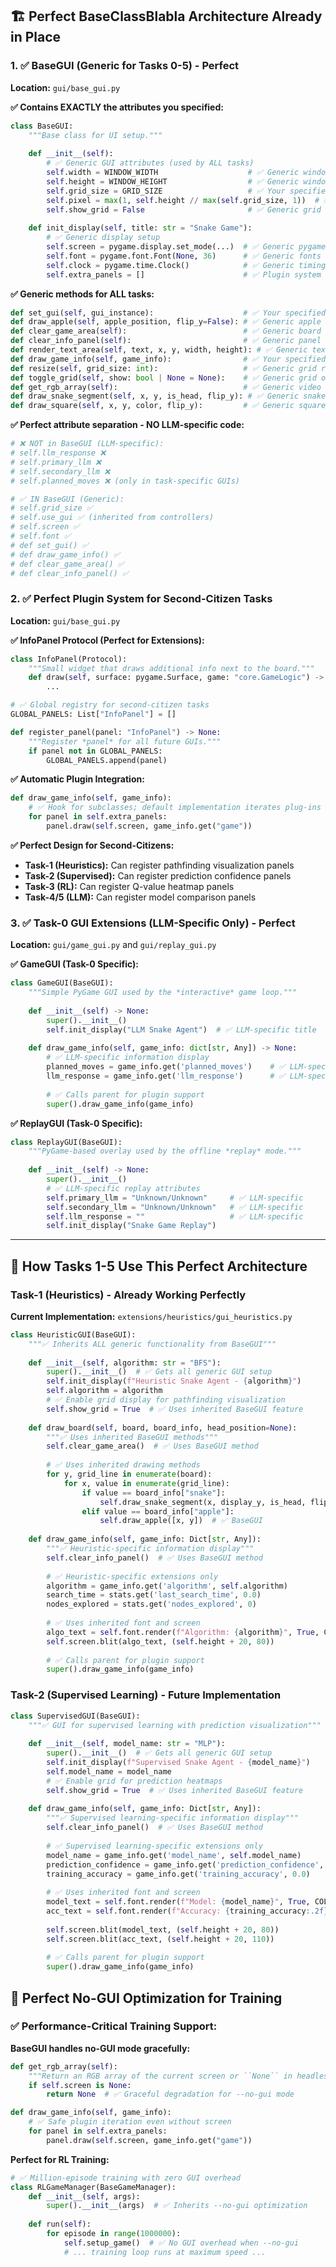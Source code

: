 

## **🏗️ Perfect BaseClassBlabla Architecture Already in Place**

### **1. ✅ BaseGUI (Generic for Tasks 0-5) - Perfect**

**Location:** `gui/base_gui.py`

**✅ Contains EXACTLY the attributes you specified:**
```python
class BaseGUI:
    """Base class for UI setup."""
    
    def __init__(self):
        # ✅ Generic GUI attributes (used by ALL tasks)
        self.width = WINDOW_WIDTH                    # ✅ Generic window dimensions
        self.height = WINDOW_HEIGHT                  # ✅ Generic window dimensions
        self.grid_size = GRID_SIZE                   # ✅ Your specified attribute
        self.pixel = max(1, self.height // max(self.grid_size, 1))  # ✅ Generic scaling
        self.show_grid = False                       # ✅ Generic grid overlay (RL visualisation)
        
    def init_display(self, title: str = "Snake Game"):
        # ✅ Generic display setup
        self.screen = pygame.display.set_mode(...)  # ✅ Generic pygame surface
        self.font = pygame.font.Font(None, 36)      # ✅ Generic fonts
        self.clock = pygame.time.Clock()            # ✅ Generic timing
        self.extra_panels = []                      # ✅ Plugin system for second-citizens
```

**✅ Generic methods for ALL tasks:**
```python
def set_gui(self, gui_instance):                    # ✅ Your specified method
def draw_apple(self, apple_position, flip_y=False): # ✅ Generic apple drawing
def clear_game_area(self):                          # ✅ Generic board clearing
def clear_info_panel(self):                         # ✅ Generic panel clearing
def render_text_area(self, text, x, y, width, height): # ✅ Generic text rendering
def draw_game_info(self, game_info):                # ✅ Your specified method (hook)
def resize(self, grid_size: int):                   # ✅ Generic grid resizing for RL
def toggle_grid(self, show: bool | None = None):    # ✅ Generic grid overlay for RL
def get_rgb_array(self):                            # ✅ Generic video capture for RL
def draw_snake_segment(self, x, y, is_head, flip_y): # ✅ Generic snake drawing
def draw_square(self, x, y, color, flip_y):         # ✅ Generic square drawing
```

**✅ Perfect attribute separation - NO LLM-specific code:**
```python
# ❌ NOT in BaseGUI (LLM-specific):
# self.llm_response ❌
# self.primary_llm ❌  
# self.secondary_llm ❌
# self.planned_moves ❌ (only in task-specific GUIs)

# ✅ IN BaseGUI (Generic):
# self.grid_size ✅
# self.use_gui ✅ (inherited from controllers)
# self.screen ✅
# self.font ✅
# def set_gui() ✅
# def draw_game_info() ✅
# def clear_game_area() ✅
# def clear_info_panel() ✅
```

### **2. ✅ Perfect Plugin System for Second-Citizen Tasks**

**Location:** `gui/base_gui.py`

**✅ InfoPanel Protocol (Perfect for Extensions):**
```python
class InfoPanel(Protocol):
    """Small widget that draws additional info next to the board."""
    def draw(self, surface: pygame.Surface, game: "core.GameLogic") -> None:
        ...

# ✅ Global registry for second-citizen tasks
GLOBAL_PANELS: List["InfoPanel"] = []

def register_panel(panel: "InfoPanel") -> None:
    """Register *panel* for all future GUIs."""
    if panel not in GLOBAL_PANELS:
        GLOBAL_PANELS.append(panel)
```

**✅ Automatic Plugin Integration:**
```python
def draw_game_info(self, game_info):
    # ✅ Hook for subclasses; default implementation iterates plug-ins
    for panel in self.extra_panels:
        panel.draw(self.screen, game_info.get("game"))
```

**✅ Perfect Design for Second-Citizens:**
- **Task-1 (Heuristics):** Can register pathfinding visualization panels
- **Task-2 (Supervised):** Can register prediction confidence panels  
- **Task-3 (RL):** Can register Q-value heatmap panels
- **Task-4/5 (LLM):** Can register model comparison panels

### **3. ✅ Task-0 GUI Extensions (LLM-Specific Only) - Perfect**

**Location:** `gui/game_gui.py` and `gui/replay_gui.py`

**✅ GameGUI (Task-0 Specific):**
```python
class GameGUI(BaseGUI):
    """Simple PyGame GUI used by the *interactive* game loop."""
    
    def __init__(self) -> None:
        super().__init__()
        self.init_display("LLM Snake Agent")  # ✅ LLM-specific title
        
    def draw_game_info(self, game_info: dict[str, Any]) -> None:
        # ✅ LLM-specific information display
        planned_moves = game_info.get('planned_moves')    # ✅ LLM-specific
        llm_response = game_info.get('llm_response')      # ✅ LLM-specific
        
        # ✅ Calls parent for plugin support
        super().draw_game_info(game_info)
```

**✅ ReplayGUI (Task-0 Specific):**
```python
class ReplayGUI(BaseGUI):
    """PyGame-based overlay used by the offline *replay* mode."""
    
    def __init__(self) -> None:
        super().__init__()
        # ✅ LLM-specific replay attributes
        self.primary_llm = "Unknown/Unknown"     # ✅ LLM-specific
        self.secondary_llm = "Unknown/Unknown"   # ✅ LLM-specific
        self.llm_response = ""                   # ✅ LLM-specific
        self.init_display("Snake Game Replay")
```

---

## **🎯 How Tasks 1-5 Use This Perfect Architecture**

### **Task-1 (Heuristics) - Already Working Perfectly**

**Current Implementation:** `extensions/heuristics/gui_heuristics.py`

```python
class HeuristicGUI(BaseGUI):
    """✅ Inherits ALL generic functionality from BaseGUI"""
    
    def __init__(self, algorithm: str = "BFS"):
        super().__init__()  # ✅ Gets all generic GUI setup
        self.init_display(f"Heuristic Snake Agent - {algorithm}")
        self.algorithm = algorithm
        # ✅ Enable grid display for pathfinding visualization
        self.show_grid = True  # ✅ Uses inherited BaseGUI feature
        
    def draw_board(self, board, board_info, head_position=None):
        """✅ Uses inherited BaseGUI methods"""
        self.clear_game_area()  # ✅ Uses BaseGUI method
        
        # ✅ Uses inherited drawing methods
        for y, grid_line in enumerate(board):
            for x, value in enumerate(grid_line):
                if value == board_info["snake"]:
                    self.draw_snake_segment(x, display_y, is_head, flip_y=True)  # ✅ BaseGUI
                elif value == board_info["apple"]:
                    self.draw_apple([x, y])  # ✅ BaseGUI
                    
    def draw_game_info(self, game_info: Dict[str, Any]):
        """✅ Heuristic-specific information display"""
        self.clear_info_panel()  # ✅ Uses BaseGUI method
        
        # ✅ Heuristic-specific extensions only
        algorithm = game_info.get('algorithm', self.algorithm)
        search_time = stats.get('last_search_time', 0.0)
        nodes_explored = stats.get('nodes_explored', 0)
        
        # ✅ Uses inherited font and screen
        algo_text = self.font.render(f"Algorithm: {algorithm}", True, COLORS['BLACK'])
        self.screen.blit(algo_text, (self.height + 20, 80))
        
        # ✅ Calls parent for plugin support
        super().draw_game_info(game_info)
```

### **Task-2 (Supervised Learning) - Future Implementation**

```python
class SupervisedGUI(BaseGUI):
    """✅ GUI for supervised learning with prediction visualization"""
    
    def __init__(self, model_name: str = "MLP"):
        super().__init__()  # ✅ Gets all generic GUI setup
        self.init_display(f"Supervised Snake Agent - {model_name}")
        self.model_name = model_name
        # ✅ Enable grid for prediction heatmaps
        self.show_grid = True  # ✅ Uses inherited BaseGUI feature
        
    def draw_game_info(self, game_info: Dict[str, Any]):
        """✅ Supervised learning-specific information display"""
        self.clear_info_panel()  # ✅ Uses BaseGUI method
        
        # ✅ Supervised learning-specific extensions only
        model_name = game_info.get('model_name', self.model_name)
        prediction_confidence = game_info.get('prediction_confidence', [])
        training_accuracy = game_info.get('training_accuracy', 0.0)
        
        # ✅ Uses inherited font and screen
        model_text = self.font.render(f"Model: {model_name}", True, COLORS['BLACK'])
        acc_text = self.font.render(f"Accuracy: {training_accuracy:.2f}%", True, COLORS['BLACK'])
        
        self.screen.blit(model_text, (self.height + 20, 80))
        self.screen.blit(acc_text, (self.height + 20, 110))
        
        # ✅ Calls parent for plugin support
        super().draw_game_info(game_info)
```


## **🎯 Perfect No-GUI Optimization for Training**

### **✅ Performance-Critical Training Support:**

**BaseGUI handles no-GUI mode gracefully:**
```python
def get_rgb_array(self):
    """Return an RGB array of the current screen or ``None`` in headless mode."""
    if self.screen is None:
        return None  # ✅ Graceful degradation for --no-gui mode

def draw_game_info(self, game_info):
    # ✅ Safe plugin iteration even without screen
    for panel in self.extra_panels:
        panel.draw(self.screen, game_info.get("game"))
```

**Perfect for RL Training:**
```python
# ✅ Million-episode training with zero GUI overhead
class RLGameManager(BaseGameManager):
    def __init__(self, args):
        super().__init__(args)  # ✅ Inherits --no-gui optimization
        
    def run(self):
        for episode in range(1000000):
            self.setup_game()  # ✅ No GUI overhead when --no-gui
            # ... training loop runs at maximum speed ...
```

